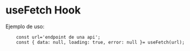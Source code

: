 # useFetch Hook

Ejemplo de uso:

```
    const url='endpoint de una api';
    const { data: null, loading: true, error: null }= useFetch(url);
```
